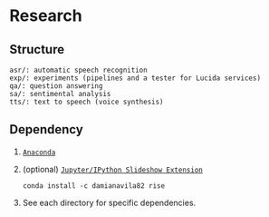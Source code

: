 # Research

## Structure

```
asr/: automatic speech recognition
exp/: experiments (pipelines and a tester for Lucida services)
qa/: question answering
sa/: sentimental analysis
tts/: text to speech (voice synthesis)
```

## Dependency

1. [`Anaconda`](https://www.continuum.io/)

2. (optional) [`Jupyter/IPython Slideshow Extension`](https://github.com/damianavila/RISE)

	```
	conda install -c damianavila82 rise
	```

3. See each directory for specific dependencies.
